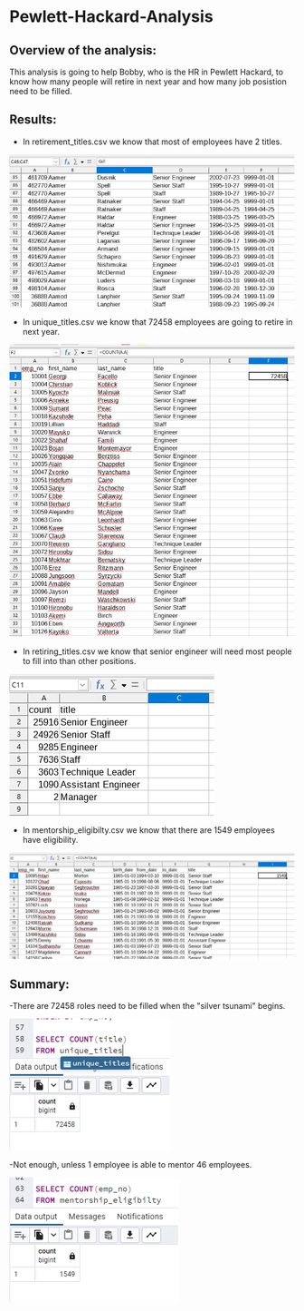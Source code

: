 # Pewlett-Hackard-Analysis
## Overview of the analysis:
This analysis is going to help Bobby, who is the HR in Pewlett Hackard, to know how many people will retire in next year and how many job posistion need to be filled.

## Results:
* In retirement_titles.csv we know that most of employees have 2 titles.

![retirement_titles](Resources/retirement_titles.png)

* In unique_titles.csv we know that 72458 employees are going to retire in next year.

![unique_titles](Resources/unique_titles.png)

* In retiring_titles.csv we know that senior engineer will need most people to fill into than other positions.

![retiring_titles](Resources/retiring_titles.png)

* In mentorship_eligibilty.csv we know that there are 1549 employees have eligibility.

![mentorship_eligibilty](Resources/mentorship_eligibilty.png) 

## Summary:
-There are 72458 roles need to be filled when the "silver tsunami" begins.

![Summary_1](Resources/Summary_1.png)

-Not enough, unless 1 employee is able to mentor 46 employees.

![Summary_2](Resources/Summary_2.png)

